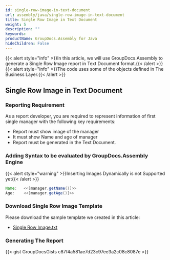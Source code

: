 ```yaml
---
id: single-row-image-in-text-document
url: assembly/java/single-row-image-in-text-document
title: Single Row Image in Text Document
weight: 5
description: ""
keywords: 
productName: GroupDocs.Assembly for Java
hideChildren: False
---
```

{{< alert style="info" >}}In this article, we will use GroupDocs.Assembly to generate a Single Row Image report in Text Document format.{{< /alert >}}{{< alert style="info" >}}The code uses some of the objects defined in The Business Layer.{{< /alert >}}

## Single Row Image in Text Document

### Reporting Requirement

As a report developer, you are required to represent information of first single manager with the following key requirements:

*   Report must show image of the manager
*   It must show Name and age of manager
*   Report must be generated in the Text Document.

### Adding Syntax to be evaluated by GroupDocs.Assembly Engine

{{< alert style="warning" >}}Inserting Images Dynamically is not Supported yet{{< /alert >}}

```java
Name:	<<[manager.getName()]>>
Age:	<<[manager.getAge()]>>

```

### Download Single Row Image Template

Please download the sample template we created in this article:

*   [Single Row Image.txt](https://github.com/groupdocs-assembly/GroupDocs.Assembly-for-Java/blob/master/Examples/GroupDocs.Assembly.Examples.Java/Data/Storage/Text%20Templates/Single%20Row.txt?raw=true)

### Generating The Report

{{< gist GroupDocsGists c87f4a581ae7d23c97ee3a2c08c8087e >}}


